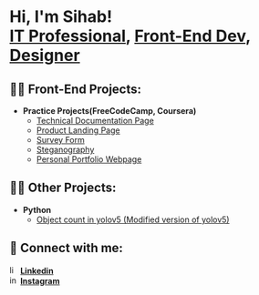 <h1>Hi, I'm Sihab! <br/><a href="https://www.linkedin.com/in/sihabrahman/">IT Professional</a>, <a href="https://github.com/sihabrahman">Front-End Dev</a>, <a href="https://www.behance.net/sihabrahman">Designer</a></h1>

<h2>👨‍💻 Front-End Projects:</h2>

- <b>Practice Projects(FreeCodeCamp, Coursera)</b>
  - [Technical Documentation Page](https://codepen.io/sihabrahman/full/OJOozBV)
  - [Product Landing Page](https://codepen.io/sihabrahman/full/RwxWNNG)
  - [Survey Form](https://codepen.io/sihabrahman/full/rNzZzWr)
  - [Steganography](https://codepen.io/sihabrahman/full/gOxvRLR)
  - [Personal Portfolio Webpage](https://codepen.io/sihabrahman/full/woNKve)
 
<h2>🧑‍💻 Other Projects:</h2>

- <b>Python</b>
  - [Object count in yolov5 (Modified version of yolov5)](https://github.com/sihabrahman/Object-count-in-yolov5)

<h2> 🤳 Connect with me:</h2>

<img src="https://cdn-icons-png.flaticon.com/256/174/174857.png" alt="linkedin" height="15px"> <a href="https://www.linkedin.com/in/sihabrahman/"> <b>Linkedin</b> </a> <br/>
<img src="https://cdn-icons-png.flaticon.com/512/174/174855.png" alt="instagram" height="15px"> <a href="https://www.instagram.com/sihab_was_here/"> <b>Instagram</b> </a>


<!--
**sihabrahman/sihabrahman** is a ✨ _special_ ✨ repository because its `README.md` (this file) appears on your GitHub profile.

Here are some ideas to get you started:

- 🔭 I’m currently working on ...
- 🌱 I’m currently learning ...
- 👯 I’m looking to collaborate on ...
- 🤔 I’m looking for help with ...
- 💬 Ask me about ...
- 📫 How to reach me: ...
- 😄 Pronouns: ...
- ⚡ Fun fact: ...
-->
